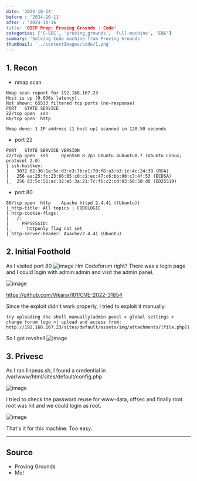 ```yaml
---
date: '2024-10-14'
before : '2024-10-11'
after : '2024-10-16
title: 'OSCP Prep: Proving Grounds : Codo'
categories: ['C-SEC', 'proving_grounds', 'full-machine', 'ENG']
summary: 'Solving Codo machine from Proving Grounds'
thumbnail: '../contentImages/codo/1.png'
---
```


## 1. Recon
- nmap scan
```
Nmap scan report for 192.168.167.23
Host is up (0.036s latency).
Not shown: 65533 filtered tcp ports (no-response)
PORT   STATE SERVICE
22/tcp open  ssh
80/tcp open  http

Nmap done: 1 IP address (1 host up) scanned in 128.50 seconds
```
- port 22
```
PORT   STATE SERVICE VERSION                                                  
22/tcp open  ssh     OpenSSH 8.2p1 Ubuntu 4ubuntu0.7 (Ubuntu Linux; protocol 2.0)                                                                          
| ssh-hostkey:                                
|   3072 62:36:1a:5c:d3:e3:7b:e1:70:f8:a3:b3:1c:4c:24:38 (RSA)
|   256 ee:25:fc:23:66:05:c0:c1:ec:47:c6:bb:00:c7:4f:53 (ECDSA)
|_  256 83:5c:51:ac:32:e5:3a:21:7c:f6:c2:cd:93:68:58:d8 (ED25519)

```
- port 80
```
80/tcp open  http    Apache httpd 2.4.41 ((Ubuntu))
|_http-title: All topics | CODOLOGIC
| http-cookie-flags: 
|   /: 
|     PHPSESSID: 
|_      httponly flag not set
|_http-server-header: Apache/2.4.41 (Ubuntu)
```
## 2. Initial Foothold

As I visited port 80
![image](../contentImages/codo/1.png)
Hm Codoforum right? There was a login page and I could login with admin:admin and visit the admin panel.

![image](../contentImages/codo/4.png)



https://github.com/Vikaran101/CVE-2022-31854

Since the exploit didn't work properly, I tried to exploit it manually:

```
try uploading the shell manually(admin panel > global settings > change forum logo >│ upload and access from: http://192.168.167.23/sites/default/assets/img/attachments/[file.php])   
```
So I got revshell
![image](../contentImages/codo/5.png)
## 3. Privesc

As I ran linpeas.sh, I found a credential in /var/www/html/sites/default/config.php

![image](../contentImages/codo/7.png)

I tried to check the password reuse for www-data, offsec and finally root.
root was hit and we could login as root. 

![image](../contentImages/codo/8.png)

That's it for this machine. Too easy.

---
## Source

- Proving Grounds
- Me!